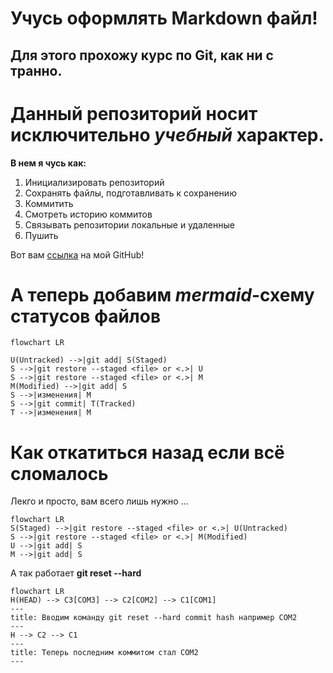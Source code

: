 # Учусь оформлять Markdown файл!

## Для этого прохожу курс по Git, как ни с транно.

# Данный репозиторий носит исключительно ***учебный*** характер.

**В нем я чусь как:**
1. Инициализировать репозиторий
2. Сохранять файлы, подготавливать к сохранению
3. Коммитить
4. Смотреть историю коммитов
5. Связывать репозитории локальные и удаленные
6. Пушить

Вот вам [ссылка](https://github.com/IgnatyKhramtsov "Я ссылка)") на мой GitHub!

# А теперь добавим *mermaid*-схему статусов файлов

```mermaid
flowchart LR

U(Untracked) -->|git add| S(Staged)
S -->|git restore --staged <file> or <.>| U
S -->|git restore --staged <file> or <.>| M
M(Modified) -->|git add| S
S -->|изменения| M
S -->|git commit| T(Tracked)
T -->|изменения| M
```

# Как откатиться назад если всё сломалось

Лекго и просто, вам всего лишь нужно ...

```mermaid
flowchart LR
S(Staged) -->|git restore --staged <file> or <.>| U(Untracked)
S -->|git restore --staged <file> or <.>| M(Modified)
U -->|git add| S
M -->|git add| S
```

А так работает **git reset --hard <commit hash>**

```mermaid
flowchart LR
H(HEAD) --> C3[COM3] --> C2[COM2] --> C1[COM1]
---
title: Вводим команду git reset --hard commit hash например COM2
---
H --> C2 --> C1
---
title: Теперь последним коммитом стал COM2
---
```








